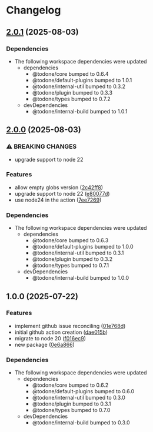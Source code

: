 # Changelog

## [2.0.1](https://github.com/cprecioso/todone/compare/github-action-v2.0.0...github-action-v2.0.1) (2025-08-03)


### Dependencies

* The following workspace dependencies were updated
  * dependencies
    * @todone/core bumped to 0.6.4
    * @todone/default-plugins bumped to 1.0.1
    * @todone/internal-util bumped to 0.3.2
    * @todone/plugin bumped to 0.3.3
    * @todone/types bumped to 0.7.2
  * devDependencies
    * @todone/internal-build bumped to 1.0.1

## [2.0.0](https://github.com/cprecioso/todone/compare/github-action-v1.0.0...github-action-v2.0.0) (2025-08-03)


### ⚠ BREAKING CHANGES

* upgrade support to node 22

### Features

* allow empty globs version ([2c42ff8](https://github.com/cprecioso/todone/commit/2c42ff88e9e030d9d62be17607821e7d06993c8d))
* upgrade support to node 22 ([e80077d](https://github.com/cprecioso/todone/commit/e80077da736a61a535adaf37de3bab0bf13fdc0e))
* use node24 in the action ([7ee7269](https://github.com/cprecioso/todone/commit/7ee72693e05ef75dafef784088c530505c7f00b7))


### Dependencies

* The following workspace dependencies were updated
  * dependencies
    * @todone/core bumped to 0.6.3
    * @todone/default-plugins bumped to 1.0.0
    * @todone/internal-util bumped to 0.3.1
    * @todone/plugin bumped to 0.3.2
    * @todone/types bumped to 0.7.1
  * devDependencies
    * @todone/internal-build bumped to 1.0.0

## 1.0.0 (2025-07-22)


### Features

* implement github issue reconciling ([01e768d](https://github.com/cprecioso/todone/commit/01e768d2581813fa4e8f31c7df06ff360178e997))
* initial github action creation ([dae015b](https://github.com/cprecioso/todone/commit/dae015b51f0d8750e52c9201cd3009f2ba75a5fb))
* migrate to node 20 ([f016ec9](https://github.com/cprecioso/todone/commit/f016ec96a55e67a4b0b1625be7fed3dbd65f680c))
* new package ([0e6a866](https://github.com/cprecioso/todone/commit/0e6a866ed625866c9d9f4e895db02823981e2741))


### Dependencies

* The following workspace dependencies were updated
  * dependencies
    * @todone/core bumped to 0.6.2
    * @todone/default-plugins bumped to 0.6.0
    * @todone/internal-util bumped to 0.3.0
    * @todone/plugin bumped to 0.3.1
    * @todone/types bumped to 0.7.0
  * devDependencies
    * @todone/internal-build bumped to 0.3.0
